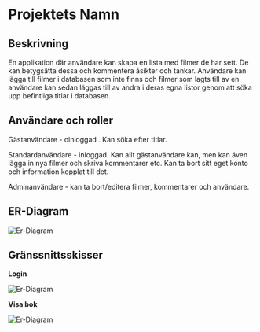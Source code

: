 # Projektets Namn

## Beskrivning

En applikation där användare kan skapa en lista med filmer de har sett. De kan betygsätta dessa och kommentera åsikter och tankar. Användare kan lägga till filmer i databasen som inte finns och filmer som lagts till av en användare kan sedan läggas till av andra i deras egna listor genom att söka upp befintliga titlar i databasen. 

## Användare och roller

Gästanvändare - oinloggad
. Kan söka efter titlar. 

Standardanvändare - inloggad. Kan allt gästanvändare kan, men kan även lägga in nya filmer och skriva kommentarer etc. Kan ta bort sitt eget konto och information kopplat till det.

Adminanvändare - kan ta bort/editera filmer, kommentarer och användare.

## ER-Diagram

![Er-Diagram](./er_diagram.png?raw=true "ER-diagram")

## Gränssnittsskisser

**Login**

![Er-Diagram](./ui_login.png?raw=true "ER-diagram")

**Visa bok**

![Er-Diagram](./ui_show_book.png?raw=true "ER-diagram")